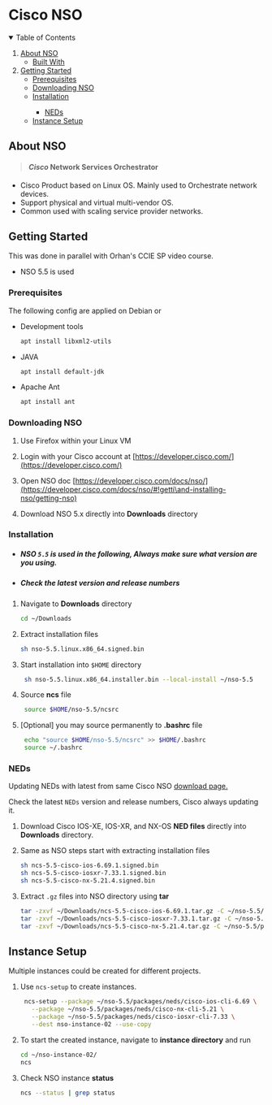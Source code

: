 # Cisco NSO

<!-- TABLE OF CONTENTS -->
<details open="open">
  <summary>Table of Contents</summary>
  <ol>
    <li>
      <a href="#about-nso">About NSO</a>
      <ul>
        <li><a href="#built-with">Built With</a></li>
      </ul>
    </li>
    <li>
      <a href="#getting-started">Getting Started</a>
      <ul>
        <li><a href="#prerequisites">Prerequisites</a></li>
        <li><a
        href="#downloading-nso">Downloading NSO </a></li>
        <li><a href="#installation">Installation</a></li>
        <ul>
          <li><a href="#neds">NEDs</a></li> 
      </ul>
    </li>
    <li><a href="#instance-setup">Instance Setup</a></li>
  </ol>
</details>


<!-- ABOUT NSO -->
## About NSO

> ####  _Cisco_ Network Services Orchestrator

* Cisco Product based on Linux OS.
Mainly used to Orchestrate  network devices.
* Support physical and virtual multi-vendor OS.
* Common used with scaling service provider networks.


<!-- GETTING STARTED -->
## Getting Started

This was done in parallel with Orhan's CCIE SP video course. 

* NSO 5.5 is used


### Prerequisites

The following config are applied on Debian or 
* Development tools
  ```sh
  apt install libxml2-utils
  ```

* JAVA
  ```sh
  apt install default-jdk
  ```

* Apache Ant
  ```sh
  apt install ant
  ```

### Downloading NSO

1. Use Firefox within your Linux VM
2. Login with your Cisco account at  [https://developer.cisco.com/](https://developer.cisco.com/)

3. Open NSO doc  [https://developer.cisco.com/docs/nso/](https://developer.cisco.com/docs/nso/#!getti\and-installing-nso/getting-nso)
   
4. Download NSO 5.x directly into **Downloads** directory



### Installation
 * #####  NSO `5.5` is used in the following, Always make sure what version are you using.
 * ##### Check the latest version and release numbers

1. Navigate to **Downloads** directory
   ```sh
   cd ~/Downloads
   ```
2. Extract installation files
   ```sh
   sh nso-5.5.linux.x86_64.signed.bin
   ```
3. Start installation into `$HOME` directory
   ```sh
    sh nso-5.5.linux.x86_64.installer.bin --local-install ~/nso-5.5
   ```
4. Source **ncs** file
   ```sh
    source $HOME/nso-5.5/ncsrc
    ```
5. [Optional] you may source permanently to **.bashrc** file
   ```sh
    echo "source $HOME/nso-5.5/ncsrc" >> $HOME/.bashrc
    source ~/.bashrc
    ```

<!-- NEDs -->
### NEDs
Updating NEDs with latest from same Cisco NSO [download page.](https://developer.cisco.com/docs/nso/#!getti\and-installing-nso/getting-nso)
 
Check the latest `NEDs` version and release numbers, Cisco always updating it.

1. Download Cisco IOS-XE, IOS-XR, and NX-OS **NED files** directly into **Downloads** directory.

2. Same as NSO steps start with extracting installation files
   ```sh
   sh ncs-5.5-cisco-ios-6.69.1.signed.bin
   sh ncs-5.5-cisco-iosxr-7.33.1.signed.bin
   sh ncs-5.5-cisco-nx-5.21.4.signed.bin
   ```

3. Extract `.gz` files into NSO directory using **tar**
   ```sh
   tar -zxvf ~/Downloads/ncs-5.5-cisco-ios-6.69.1.tar.gz -C ~/nso-5.5/packages/neds/
   tar -zxvf ~/Downloads/ncs-5.5-cisco-iosxr-7.33.1.tar.gz -C ~/nso-5.5/packages/neds/
   tar -zxvf ~/Downloads/ncs-5.5-cisco-nx-5.21.4.tar.gz -C ~/nso-5.5/packages/neds/
   ```
<!-- Instance Setup -->
## Instance Setup

 Multiple instances could be created for different projects.

1. Use `ncs-setup` to create instances.
   ```sh
    ncs-setup --package ~/nso-5.5/packages/neds/cisco-ios-cli-6.69 \
      --package ~/nso-5.5/packages/neds/cisco-nx-cli-5.21 \
      --package ~/nso-5.5/packages/neds/cisco-iosxr-cli-7.33 \
      --dest nso-instance-02 --use-copy
   ```
2. To start the created instance, navigate to **instance directory** and run
   ```sh
   cd ~/nso-instance-02/
   ncs
   ```

3. Check NSO instance **status**
   ```sh
   ncs --status | grep status
   ```

